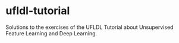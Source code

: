ufldl-tutorial
==============

Solutions to the exercises of the UFLDL Tutorial about Unsupervised Feature Learning and Deep Learning.

